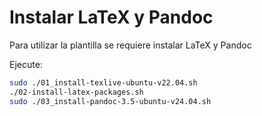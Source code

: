 
# Instalar LaTeX y Pandoc

Para utilizar la plantilla se requiere instalar LaTeX y Pandoc

Ejecute:

```bash
sudo ./01_install-texlive-ubuntu-v22.04.sh
./02-install-latex-packages.sh
sudo ./03_install-pandoc-3.5-ubuntu-v24.04.sh 
```

